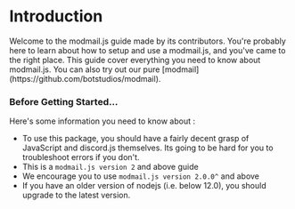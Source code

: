 <h1>Introduction</h1>

<p>
Welcome to the modmail.js guide made by its contributors. You're probably here to learn about how to setup and use a modmail.js, and you've came to the right place.
This guide cover everything you need to know about modmail.js. You can also try out our pure [modmail](https://github.com/botstudios/modmail).
</p>

### Before Getting Started...

Here's some information you need to know about :

  - To use this package, you should have a fairly decent grasp of JavaScript and discord.js themselves. Its going to be hard for you to troubleshoot errors if you don't.
  - This is a `modmail.js version 2` and above guide
  - We encourage you to use `modmail.js version 2.0.0^` and above
  - If you have an older version of nodejs (i.e. below 12.0), you should upgrade to the latest version.
  
